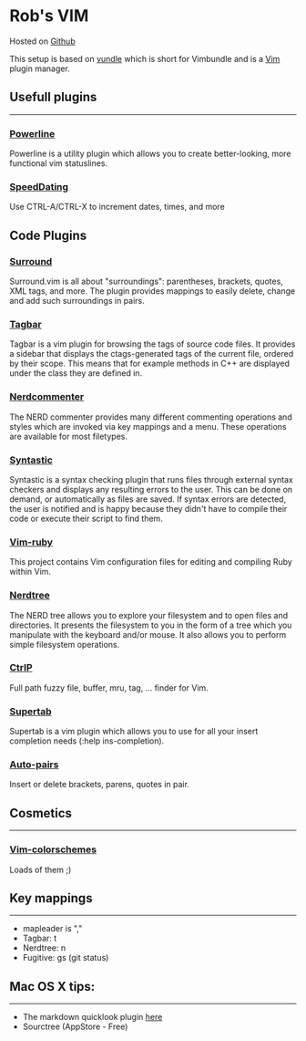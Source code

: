 Rob's  VIM
==========

Hosted on [Github](https://github.com/toland/qlmarkdown)

This setup is based on [vundle](https://github.com/gmarik/vundle.git) which is short for Vimbundle and is a [Vim](http://vim.org) plugin manager.


## Usefull plugins
----------------------------------------------------------

### [Powerline](https://github.com/Lokaltog/vim-powerline.git)
Powerline is a utility plugin which allows you to create better-looking, more functional vim statuslines.

### [SpeedDating](https://github.com/tpope/vim-speeddating.git)
Use CTRL-A/CTRL-X to increment dates, times, and more

## Code Plugins

### [Surround](https://github.com/tpope/vim-surround.git)
Surround.vim is all about "surroundings": parentheses, brackets, quotes, XML tags, and more.
The plugin provides mappings to easily delete, change and add such surroundings in pairs.

### [Tagbar](https://github.com/majutsushi/tagbar.git)
Tagbar is a vim plugin for browsing the tags of source code files. It provides
a sidebar that displays the ctags-generated tags of the current file, ordered
by their scope. This means that for example methods in C++ are displayed under
the class they are defined in.

### [Nerdcommenter](https://github.com/scrooloose/nerdcommenter.git)
The NERD commenter provides many different commenting operations and styles
which are invoked via key mappings and a menu. These operations are available
for most filetypes.

### [Syntastic](https://github.com/scrooloose/syntastic.git)
Syntastic is a syntax checking plugin that runs files through external syntax checkers and displays any resulting errors to the user. This can be done on demand, or automatically as files are saved. If syntax errors are detected, the user is notified and is happy because they didn't have to compile their code or execute their script to find them.

### [Vim-ruby](https://github.com/vim-ruby/vim-ruby.git)
This project contains Vim configuration files for editing and compiling Ruby within Vim.

### [Nerdtree](https://github.com/scrooloose/nerdtree.git)
The NERD tree allows you to explore your filesystem and to open files and directories. It presents the filesystem to you in the form of a tree which you manipulate with the keyboard and/or mouse. It also allows you to perform simple filesystem operations.

### [CtrlP](https://github.com/kien/ctrlp.vim.git)
Full path fuzzy file, buffer, mru, tag, ... finder for Vim.

### [Supertab](https://github.com/ervandew/supertab.git)
Supertab is a vim plugin which allows you to use <Tab> for all your insert completion needs (:help ins-completion).

### [Auto-pairs](https://github.com/jiangmiao/auto-pairs.git)
Insert or delete brackets, parens, quotes in pair.


## Cosmetics
----------------------------------------------------------

### [Vim-colorschemes](https://github.com/flazz/vim-colorschemes.git)
Loads of them ;)

## Key mappings
----------------------------------------------------------

- mapleader is ","
- Tagbar: <leader>t
- Nerdtree: <leader>n
- Fugitive: <leader>gs (git status)

## Mac OS X tips:
----------------------------------------------------------

- The markdown quicklook plugin [here](git://github.com/toland/qlmarkdown.git)
- Sourctree (AppStore - Free)

